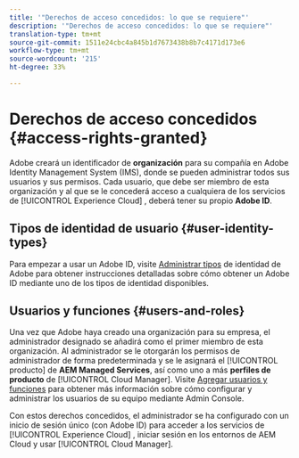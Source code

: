 ```yaml
---
title: '"Derechos de acceso concedidos: lo que se requiere"'
description: '"Derechos de acceso concedidos: lo que se requiere"'
translation-type: tm+mt
source-git-commit: 1511e24cbc4a845b1d7673438b8b7c4171d173e6
workflow-type: tm+mt
source-wordcount: '215'
ht-degree: 33%

---
```



# Derechos de acceso concedidos {#access-rights-granted}

Adobe creará un identificador de **organización** para su compañía en Adobe Identity Management System (IMS), donde se pueden administrar todos sus usuarios y sus permisos. Cada usuario, que debe ser miembro de esta organización y al que se le concederá acceso a cualquiera de los servicios de [!UICONTROL Experience Cloud] , deberá tener su propio **Adobe ID**.

## Tipos de identidad de usuario {#user-identity-types}

Para empezar a usar un Adobe ID, visite [Administrar tipos](https://helpx.adobe.com/enterprise/using/identity.html) de identidad de Adobe para obtener instrucciones detalladas sobre cómo obtener un Adobe ID mediante uno de los tipos de identidad disponibles.

## Usuarios y funciones {#users-and-roles}

Una vez que Adobe haya creado una organización para su empresa, el administrador designado se añadirá como el primer miembro de esta organización. Al administrador se le otorgarán los permisos de administrador de forma predeterminada y se le asignará el [!UICONTROL producto] de **AEM Managed Services**, así como uno a más **perfiles de producto** de [!UICONTROL Cloud Manager]. Visite [Agregar usuarios y funciones](add-users-roles.md) para obtener más información sobre cómo configurar y administrar los usuarios de su equipo mediante Admin Console.

Con estos derechos concedidos, el administrador se ha configurado con un inicio de sesión único (con Adobe ID) para acceder a los servicios de [!UICONTROL Experience Cloud] , iniciar sesión en los entornos de AEM Cloud y usar [!UICONTROL Cloud Manager].
